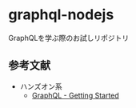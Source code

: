 # graphql-nodejs

GraphQLを学ぶ際のお試しリポジトリ

## 参考文献

- ハンズオン系
  - [GraphQL - Getting Started](https://graphql.org/graphql-js/)
